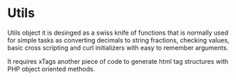 # Utils
Utils object it is desinged as a swiss knife of functions that is normally used for simple tasks as converting decimals to string fractions, checking values, basic cross scripting and curl initializers with easy to remember arguments.

It requires xTags another piece of code to generate html tag structures with PHP object oriented methods.
